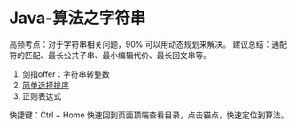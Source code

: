 

# Java-算法之字符串

高频考点：对于字符串相关问题，90% 可以用动态规划来解决。
建议总结：通配符的匹配、最长公共子串、最小编辑代价、最长回文串等。


1. 剑指offer：字符串转整数
2. <a href="#简单选择排序">简单选择排序</a>
3. 正则表达式


快捷键：Ctrl + Home 快速回到页面顶端查看目录，点击锚点，快速定位到算法。

```java

```

